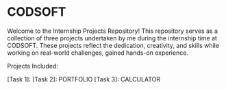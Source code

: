 # CODSOFT
Welcome to the Internship Projects Repository! This repository serves as a collection of three projects undertaken by me during the internship time at CODSOFT.
These projects reflect the dedication, creativity, and skills while working on real-world challenges, gained hands-on experience.

Projects Included:

[Task 1]: 
[Task 2]: PORTFOLIO 
[Task 3]: CALCULATOR


